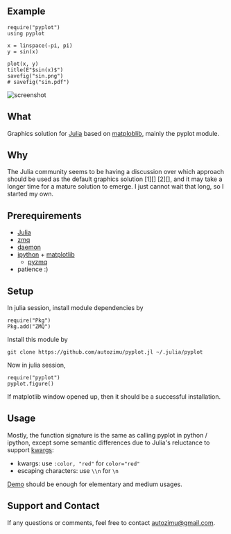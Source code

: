 ## Example

    require("pyplot")
    using pyplot

    x = linspace(-pi, pi)
    y = sin(x)

    plot(x, y)
    title(E"$sin(x)$")
    savefig("sin.png")
    # savefig("sin.pdf")

![screenshot](https://github.com/autozimu/pyplot.jl/raw/screenshot/sin.png)


## What

Graphics solution for [Julia][] based on [matploblib][], mainly the pyplot
module.


## Why

The Julia community seems to be having a discussion over which approach
should be used as the default graphics solution [1][] [2][], and it may
take a longer time for a mature solution to emerge. I just cannot wait
that long, so I started my own.

[graphics-wiki]: https://github.com/JuliaLang/julia/wiki/Graphics
[graphics-gg]: https://groups.google.com/forum/?fromgroups=#!searchin/julia-dev/plot$20interface/julia-dev/Mi44lkCusCw/u3B3KZx0BO0J


## Prerequirements

* [Julia](https://github.com/JuliaLang/julia)
* [zmq](http://www.zeromq.org/)
* [daemon](http://libslack.org/daemon/)
* [ipython](http://ipython.org/) + [matplotlib](http://matplotlib.org/)
  + [pyzmq](https://github.com/zeromq/pyzmq)
* patience :)

## Setup

In julia session, install module dependencies by

    require("Pkg")
    Pkg.add("ZMQ")

Install this module by

    git clone https://github.com/autozimu/pyplot.jl ~/.julia/pyplot

Now in julia session,

    require("pyplot")
    pyplot.figure()

If matplotlib window opened up, then it should be a successful
installation.

## Usage

Mostly, the function signature is the same as calling pyplot in python /
ipython, except some semantic differences due to Julia's reluctance to
support [kwargs][]:

[kwargs]: http://rosettacode.org/wiki/Named_parameters

* kwargs: use `:color, "red"` for `color="red"`
* escaping characters: use `\\n` for `\n`

[Demo][demo] should be enough for elementary and medium usages.

[demo]: https://github.com/autozimu/pyplot.jl/tree/master/demo

## Support and Contact

If any questions or comments, feel free to contact <autozimu@gmail.com>.

[Julia]: http://julialang.org/ "The Julia Language"
[matploblib]: http://matplotlib.org/ "matplotlib"
